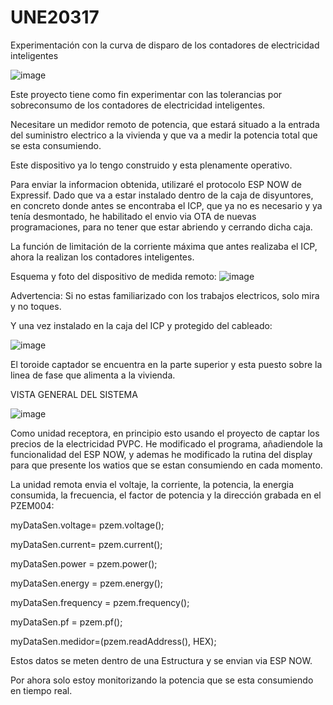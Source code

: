 # UNE20317
Experimentación con la curva de disparo de los contadores de electricidad inteligentes

![image](https://user-images.githubusercontent.com/48222471/219492947-e7747d4d-90d1-499b-b493-321c5ba3bfa8.png)

Este proyecto tiene como fin experimentar con las tolerancias por sobreconsumo de los contadores de electricidad inteligentes.

Necesitare un medidor remoto de potencia, que estará situado a la entrada del suministro electrico a la vivienda y que va a medir la 
potencia total que se esta consumiendo. 

Este dispositivo ya lo tengo construido y esta plenamente operativo. 

Para enviar la informacion obtenida, utilizaré el protocolo ESP NOW de Expressif. Dado que va a estar instalado dentro de la caja de disyuntores, en concreto donde
antes se encontraba el ICP, que ya no es necesario y ya tenía desmontado, he habilitado el envio via OTA de nuevas programaciones, para no tener que estar abriendo y cerrando dicha caja.

La función de limitación de la corriente máxima que antes realizaba el ICP, ahora la realizan los contadores inteligentes.

Esquema y foto del dispositivo de medida remoto:
![image](https://user-images.githubusercontent.com/48222471/219496738-8e9a7dd9-9772-4752-a8ce-3a03f290bc8c.png)

Advertencia: Si no estas familiarizado con los trabajos electricos, solo mira y no toques. 

Y una vez instalado en la caja del ICP y protegido del cableado:

![image](https://user-images.githubusercontent.com/48222471/219714987-1215b34d-6ef1-4d0c-9408-89d66fcf842e.png)

El toroide captador se encuentra en la parte superior y esta puesto sobre la linea de fase que alimenta a la vivienda.

VISTA GENERAL DEL SISTEMA

![image](https://user-images.githubusercontent.com/48222471/219717953-2f2091a9-315f-438e-8bae-c7326fb000a9.png)

Como unidad receptora, en principio esto usando el proyecto de captar los precios de la electricidad PVPC. He modificado el programa, añadiendole la funcionalidad del ESP NOW, y ademas he modificado la rutina del display para que presente los watios que se estan consumiendo en cada momento. 

La unidad remota envia el voltaje, la corriente, la potencia, la energia consumida, la frecuencia, el factor de potencia y la dirección grabada en el PZEM004:

  myDataSen.voltage= pzem.voltage();
  
  myDataSen.current= pzem.current();
  
  myDataSen.power = pzem.power();
  
  myDataSen.energy = pzem.energy();
  
  myDataSen.frequency = pzem.frequency();
  
  myDataSen.pf = pzem.pf();
  
  myDataSen.medidor=(pzem.readAddress(), HEX);
  
  Estos datos se meten dentro de una Estructura y se envian via ESP NOW.

  Por ahora solo estoy monitorizando la potencia que se esta consumiendo en tiempo real.



